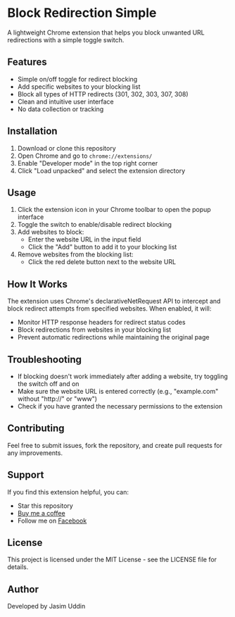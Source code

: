 # Block Redirection Simple

A lightweight Chrome extension that helps you block unwanted URL redirections with a simple toggle switch.

## Features

- Simple on/off toggle for redirect blocking
- Add specific websites to your blocking list
- Block all types of HTTP redirects (301, 302, 303, 307, 308)
- Clean and intuitive user interface
- No data collection or tracking

## Installation

1. Download or clone this repository
2. Open Chrome and go to `chrome://extensions/`
3. Enable "Developer mode" in the top right corner
4. Click "Load unpacked" and select the extension directory

## Usage

1. Click the extension icon in your Chrome toolbar to open the popup interface
2. Toggle the switch to enable/disable redirect blocking
3. Add websites to block:
   - Enter the website URL in the input field
   - Click the "Add" button to add it to your blocking list
4. Remove websites from the blocking list:
   - Click the red delete button next to the website URL

## How It Works

The extension uses Chrome's declarativeNetRequest API to intercept and block redirect attempts from specified websites. When enabled, it will:

- Monitor HTTP response headers for redirect status codes
- Block redirections from websites in your blocking list
- Prevent automatic redirections while maintaining the original page

## Troubleshooting

- If blocking doesn't work immediately after adding a website, try toggling the switch off and on
- Make sure the website URL is entered correctly (e.g., "example.com" without "http://" or "www")
- Check if you have granted the necessary permissions to the extension

## Contributing

Feel free to submit issues, fork the repository, and create pull requests for any improvements.

## Support

If you find this extension helpful, you can:
- Star this repository
- [Buy me a coffee](https://buymeacoffee.com/jasimuddin)
- Follow me on [Facebook](https://www.facebook.com/jasimuddinevan)

## License

This project is licensed under the MIT License - see the LICENSE file for details.

## Author

Developed by Jasim Uddin
